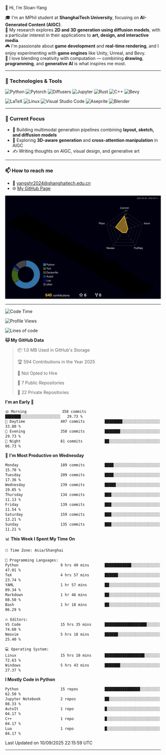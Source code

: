 👋 Hi, I'm Sloan-Yang

🎓 I'm an MPhil student at **ShanghaiTech University**, focusing on **AI-Generated Content (AIGC)**.  
🧠 My research explores **2D and 3D generation using diffusion models**, with a particular interest in their applications to **art, design, and interactive media**.  
🎮 I'm passionate about **game development** and **real-time rendering**, and I enjoy experimenting with **game engines** like Unity, Unreal, and Bevy.  
🎨 I love blending creativity with computation — combining **drawing**, **programming**, and **generative AI** is what inspires me most.

---

### 🧰 Technologies & Tools

![Python](https://img.shields.io/badge/python-%233776AB.svg?style=for-the-badge&logo=python&logoColor=white)
![Pytorch](https://img.shields.io/badge/pytorch-%23EE4C2C.svg?style=for-the-badge&logo=pytorch&logoColor=white)
![Diffusers](https://img.shields.io/badge/diffusers-HuggingFace-yellow?style=for-the-badge&logo=huggingface&logoColor=black)
![Jupyter](https://img.shields.io/badge/Jupyter-%23F37626.svg?style=for-the-badge&logo=Jupyter&logoColor=white)
![Rust](https://img.shields.io/badge/Rust-%23000000.svg?style=for-the-badge&logo=rust&logoColor=white)
![C++](https://img.shields.io/badge/C++-%2300599C.svg?style=for-the-badge&logo=c%2B%2B&logoColor=white)
![Bevy](https://img.shields.io/badge/Bevy-000000.svg?style=for-the-badge&logo=bevy&logoColor=white)

![LaTeX](https://img.shields.io/badge/LaTeX-47A141?style=for-the-badge&logo=latex&logoColor=white)
![Linux](https://img.shields.io/badge/Linux-FCC624?style=for-the-badge&logo=linux&logoColor=black)
![Visual Studio Code](https://img.shields.io/badge/VSCode-0078d7.svg?style=for-the-badge&logo=visual-studio-code&logoColor=white)
![Aseprite](https://img.shields.io/badge/Aseprite-FFFFFF?style=for-the-badge&logo=Aseprite&logoColor=%237D929E)
![Blender](https://img.shields.io/badge/Blender-F5792A?style=for-the-badge&logo=blender&logoColor=white)

---

### 🔭 Current Focus

- 🎨 Building multimodal generation pipelines combining **layout, sketch, and diffusion models**
- 🧪 Exploring **3D-aware generation** and **cross-attention manipulation** in AIGC
- ✍️ Writing thoughts on AIGC, visual design, and generative art

---

### 📫 How to reach me

- 📧 <a href="mailto:yangshr2024@shanghaitech.edu.cn">yangshr2024@shanghaitech.edu.cn</a>
- 🌐 [My GitHub Page](https://sloan-yang.github.io)  



![3D Profile](https://raw.githubusercontent.com/Sloan-Yang/Sloan-Yang/main/profile-3d-contrib/profile-night-rainbow.svg)

---


<!--START_SECTION:waka-->
![Code Time](http://img.shields.io/badge/Code%20Time-527%20hrs%2048%20mins-blue)

![Profile Views](http://img.shields.io/badge/Profile%20Views-0-blue)

![Lines of code](https://img.shields.io/badge/From%20Hello%20World%20I%27ve%20Written-2.1%20million%20lines%20of%20code-blue)

**🐱 My GitHub Data** 

> 📦 1.0 MB Used in GitHub's Storage 
 > 
> 🏆 594 Contributions in the Year 2025
 > 
> 🚫 Not Opted to Hire
 > 
> 📜 7 Public Repositories 
 > 
> 🔑 22 Private Repositories 
 > 
**I'm an Early 🐤** 

```text
🌞 Morning                358 commits         ███████░░░░░░░░░░░░░░░░░░   29.73 % 
🌆 Daytime                407 commits         ████████░░░░░░░░░░░░░░░░░   33.80 % 
🌃 Evening                358 commits         ███████░░░░░░░░░░░░░░░░░░   29.73 % 
🌙 Night                  81 commits          ██░░░░░░░░░░░░░░░░░░░░░░░   06.73 % 
```
📅 **I'm Most Productive on Wednesday** 

```text
Monday                   189 commits         ████░░░░░░░░░░░░░░░░░░░░░   15.70 % 
Tuesday                  209 commits         ████░░░░░░░░░░░░░░░░░░░░░   17.36 % 
Wednesday                239 commits         █████░░░░░░░░░░░░░░░░░░░░   19.85 % 
Thursday                 134 commits         ███░░░░░░░░░░░░░░░░░░░░░░   11.13 % 
Friday                   139 commits         ███░░░░░░░░░░░░░░░░░░░░░░   11.54 % 
Saturday                 159 commits         ███░░░░░░░░░░░░░░░░░░░░░░   13.21 % 
Sunday                   135 commits         ███░░░░░░░░░░░░░░░░░░░░░░   11.21 % 
```


📊 **This Week I Spent My Time On** 

```text
🕑︎ Time Zone: Asia/Shanghai

💬 Programming Languages: 
Python                   9 hrs 49 mins       ████████████░░░░░░░░░░░░░   47.01 % 
TeX                      4 hrs 57 mins       ██████░░░░░░░░░░░░░░░░░░░   23.74 % 
YAML                     1 hr 57 mins        ██░░░░░░░░░░░░░░░░░░░░░░░   09.34 % 
Markdown                 1 hr 46 mins        ██░░░░░░░░░░░░░░░░░░░░░░░   08.50 % 
Bash                     1 hr 18 mins        ██░░░░░░░░░░░░░░░░░░░░░░░   06.29 % 

🔥 Editors: 
VS Code                  15 hrs 35 mins      ███████████████████░░░░░░   74.60 % 
Neovim                   5 hrs 18 mins       ██████░░░░░░░░░░░░░░░░░░░   25.40 % 

💻 Operating System: 
Linux                    15 hrs 10 mins      ██████████████████░░░░░░░   72.63 % 
Windows                  5 hrs 43 mins       ███████░░░░░░░░░░░░░░░░░░   27.37 % 
```

**I Mostly Code in Python** 

```text
Python                   15 repos            ████████████████░░░░░░░░░   62.50 % 
Jupyter Notebook         2 repos             ██░░░░░░░░░░░░░░░░░░░░░░░   08.33 % 
AutoIt                   1 repo              █░░░░░░░░░░░░░░░░░░░░░░░░   04.17 % 
C++                      1 repo              █░░░░░░░░░░░░░░░░░░░░░░░░   04.17 % 
Lua                      1 repo              █░░░░░░░░░░░░░░░░░░░░░░░░   04.17 % 
```




 Last Updated on 10/09/2025 22:15:59 UTC
<!--END_SECTION:waka-->

---





